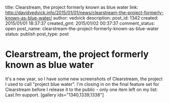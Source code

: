 title: Clearstream, the project formerly known as blue water
link: http://davidvedvick.info/2015/01/01/news/clearstream-the-project-formerly-known-as-blue-water/
author: vedvick
description: 
post_id: 1342
created: 2015/01/01 18:37:37
created_gmt: 2015/01/02 00:37:37
comment_status: open
post_name: clearstream-the-project-formerly-known-as-blue-water
status: publish
post_type: post

# Clearstream, the project formerly known as blue water

It's a new year, so I have some new screenshots of Clearstream, the project I used to call "project blue water". I'm closing in on the final feature set for Clearstream before I release it to the public - only one item left on my list: Last.fm support. [gallery ids="1340,1339,1338"]